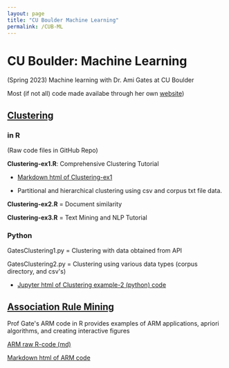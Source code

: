 ```yaml
---
layout: page
title: "CU Boulder Machine Learning"
permalink: /CUB-ML
---
```


# CU Boulder: Machine Learning
(Spring 2023) Machine learning with Dr. Ami Gates at CU Boulder

Most (if not all) code made availabe through her own [website](https://gatesboltonanalytics.com/))

## [Clustering](CUB-ML_Clustering.md)

### in R
(Raw code files in GitHub Repo)

**Clustering-ex1.R**: Comprehensive Clustering Tutorial

- [Markdown html of Clustering-ex1](CUB-ML/clust-ex1-mkdn.html)

- Partitional and hierarchical clustering using csv and corpus txt file data.

**Clustering-ex2.R** = Document similarity

**Clustering-ex3.R** = Text Mining and NLP Tutorial

### Python

GatesClustering1.py = Clustering with data obtained from API

GatesClustering2.py = Clustering using various data types (corpus directory, and csv's)

- [Jupyter html of Clustering example-2 (python) code](CUB-ML/Clust2.html)

## [Association Rule Mining](CUB-ML_ARM.md)

Prof Gate's ARM code in R provides examples of ARM applications, apriori algorithms, and creating interactive figures

[ARM raw R-code (md)](Gates-ARM-code)


[Markdown html of ARM code](CUB-ML/ARM/ARMmarkdown.html)